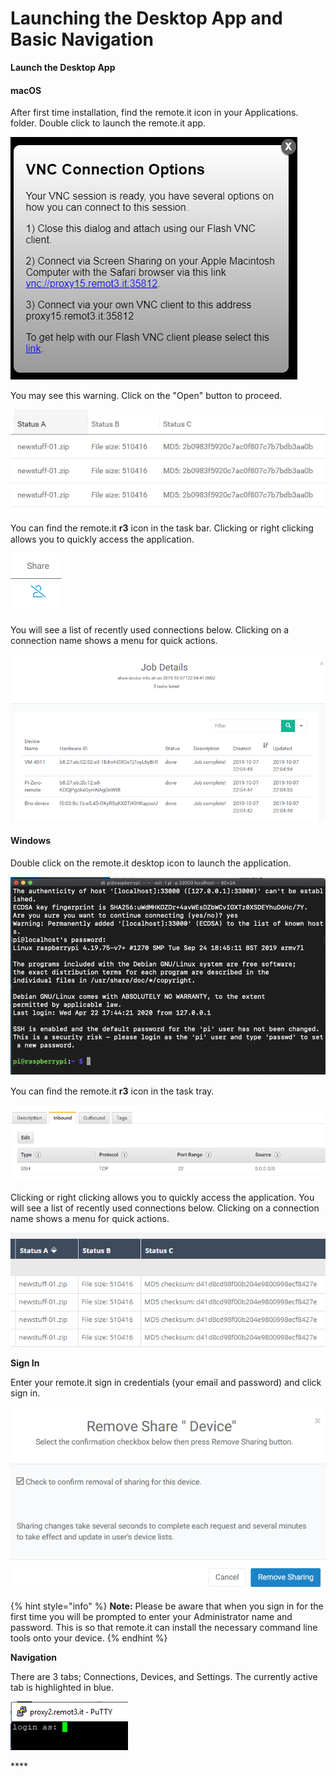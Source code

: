 # Launching the Desktop App and Basic Navigation

**Launch the Desktop App**

#### macOS

After first time installation, find the remote.it icon in your Applications. folder.  Double click to launch the remote.it app.

![](../../.gitbook/assets/image%20%28121%29.png)

You may see this warning.  Click on the "Open" button to proceed.

![](../../.gitbook/assets/image%20%28234%29.png)

You can ﬁnd the remote.it **r3** icon in the task bar. Clicking or right clicking allows you to quickly access the application. 

![](../../.gitbook/assets/image%20%28370%29.png)

You will see a list of recently used connections below.  Clicking on a connection name shows a menu for quick actions.

![](../../.gitbook/assets/image%20%28227%29.png)

#### Windows

Double click on the remote.it desktop icon to launch the application.

![](../../.gitbook/assets/image%20%2888%29.png)

  
You can ﬁnd the remote.it **r3** icon in the task tray. 

![](../../.gitbook/assets/image%20%28469%29.png)

Clicking or right clicking allows you to quickly access the application. You will see a list of recently used connections below.  Clicking on a connection name shows a menu for quick actions.

![](../../.gitbook/assets/image%20%28262%29.png)

**Sign In**

Enter your remote.it sign in credentials \(your email and password\) and click sign in.

![](../../.gitbook/assets/image%20%28309%29.png)

{% hint style="info" %}
**Note:** Please be aware that when you sign in for the first time you will be prompted to enter your Administrator name and password. This is so that remote.it can install the necessary command line tools onto your device. 
{% endhint %}

**Navigation**

There are 3 tabs; Connections, Devices, and Settings.  The currently active tab is highlighted in blue.

![](../../.gitbook/assets/image%20%28194%29.png)

\*\*\*\*

